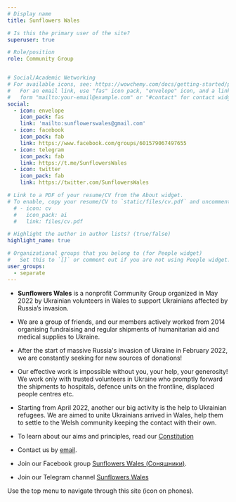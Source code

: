 ```yaml
---
# Display name
title: Sunflowers Wales

# Is this the primary user of the site?
superuser: true

# Role/position
role: Community Group


# Social/Academic Networking
# For available icons, see: https://wowchemy.com/docs/getting-started/page-builder/#icons
#   For an email link, use "fas" icon pack, "envelope" icon, and a link in the
#   form "mailto:your-email@example.com" or "#contact" for contact widget.
social:
  - icon: envelope
    icon_pack: fas
    link: 'mailto:sunflowerswales@gmail.com'
  - icon: facebook
    icon_pack: fab
    link: https://www.facebook.com/groups/601579067497655
  - icon: telegram
    icon_pack: fab
    link: https://t.me/SunflowersWales
  - icon: twitter
    icon_pack: fab
    link: https://twitter.com/SunflowersWales

# Link to a PDF of your resume/CV from the About widget.
# To enable, copy your resume/CV to `static/files/cv.pdf` and uncomment the lines below.
  # - icon: cv
  #   icon_pack: ai
  #   link: files/cv.pdf

# Highlight the author in author lists? (true/false)
highlight_name: true

# Organizational groups that you belong to (for People widget)
#   Set this to `[]` or comment out if you are not using People widget.
user_groups:
  - separate
---
```


- **Sunflowers Wales** is a nonprofit Community Group organized in May 2022 by Ukrainian volunteers in Wales to support Ukrainians affected by Russia’s invasion.

- We are a group of friends, and our members actively worked from 2014 organising fundraising and regular shipments of humanitarian aid and medical supplies to Ukraine. 

- After the start of massive Russia's invasion of Ukraine in February 2022, we are constantly seeking for new sources of donations!

- Our effective work is impossible without you, your help, your generosity! We work only with trusted volunteers in Ukraine who promptly forward the shipments to hospitals, defence units on the frontline, displaced people centres etc. 

- Starting from April 2022, another our big activity is the help to Ukrainian refugees. We are aimed to unite Ukrainians arrived in Wales, help them to settle to the Welsh community keeping the contact with their own. 

- To learn about our aims and principles, read our <a href="uploads/Constitution.pdf" target="_blank"><i class="fa-solid fa-file-pdf"></i> Constitution</a>

- Contact us by <a href="mailto:sunflowerswales@gmail.com"><i class="fa-solid fa-envelope"></i> email</a>.

- Join our Facebook group <a href="https://www.facebook.com/groups/601579067497655" target="_blank"><i class="fa-brands fa-facebook"></i> Sunflowers Wales (Соняшники)</a>.

- Join our Telegram channel <a href="https://t.me/SunflowersWales" target="_blank"><i class="fa-brands fa-telegram"></i> Sunflowers Wales</a>


<!-- You can find on this site info <a href="/about/">about us</a> and our <a href="/news/">recent shipments and fundraising activities</a>, about <a href="/events/">recent events</a> we organised or participated, about our <a href="/contact/">contacts</a>, and various <a href="/donate/">ways to support</a> Ukrainians suffering from the barbaric aggression.  -->

Use the top menu to navigate through this site (icon <i class="fa-solid fa-bars"></i> on phones). 

<!-- {{% cta cta_link="https://www.facebook.com/groups/601579067497655" cta_text="Find us on Facebook" %}}  -->
